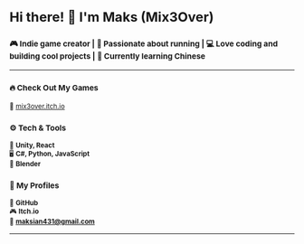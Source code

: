 # <sub>Hi there! 👋 I'm Maks (Mix3Over)</sub>

### <sub>🎮 Indie game creator | 🏃 Passionate about running | 💻 Love coding and building cool projects | 🏯 Currently learning Chinese</sub>  

---  

### <sub>🔥 Check Out My Games</sub>  
<sub>🔗 [mix3over.itch.io](https://mix3over.itch.io/)</sub>  

### <sub>⚙️ Tech & Tools</sub>  
<sub>🚀 **Unity, React**</sub>  
<sub>🖥️ **C#, Python, JavaScript**</sub>  
<sub>🎨 **Blender**</sub>  

### <sub>📌 My Profiles</sub>  
<sub>📣 **GitHub**</sub>  
<sub>🎮 **Itch.io**</sub>  
<sub>📧 **maksian431@gmail.com**</sub>  

---
